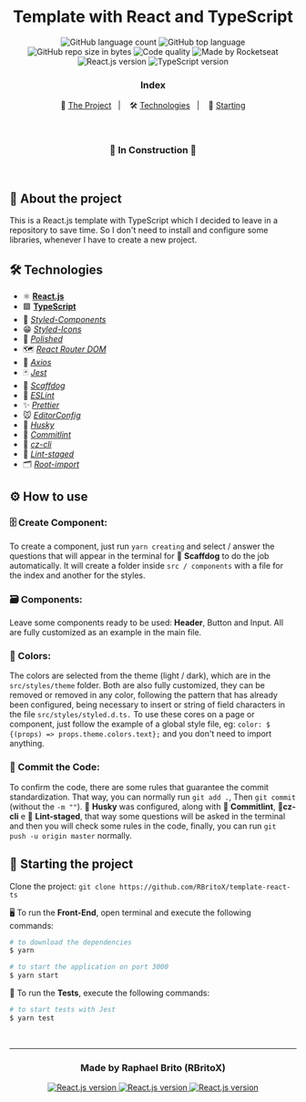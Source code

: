 <h1 align="center">
  Template with React and TypeScript
</h1>

<p align="center">
  <img alt="GitHub language count" src="https://img.shields.io/github/languages/count/rbritox/template-react-ts?color=yellow">

  <img alt="GitHub top language" src="https://img.shields.io/github/languages/top/rbritox/template-react-ts?color=yellow">

  <img alt="GitHub repo size in bytes" src="https://img.shields.io/github/repo-size/rbritox/template-react-ts?color=yellow">

  <img alt="Code quality" src="https://api.codacy.com/project/badge/Grade/76f70dac6eb8494aa3f9b3cc6e6102dc">

  <img alt="Made by Rocketseat" src="https://img.shields.io/github/license/rbritox/template-react-ts">

  <br>

  <img alt="React.js version" src="https://img.shields.io/badge/React.js-v16.13.1-60dafb?style=flat&logoColor=60dafb&logo=react">

  <img alt="TypeScript version" src="https://img.shields.io/badge/TypeScript-v3.8.3-007acc?style=flat&logoColor=007acc&logo=typescript">
</p>

<h3 align="center">
  Index
</h3>

<p align="center">
  📝 <a href="#-about-the-project">The Project</a>&nbsp;&nbsp;&nbsp;|&nbsp;&nbsp;&nbsp;
  🛠 <a href="#-technologies">Technologies</a>&nbsp;&nbsp;&nbsp;|&nbsp;&nbsp;&nbsp;
  🏁 <a href="#-starting-the-project">Starting</a>
</p>

<br>

<h3 align="center">
  🚧 In Construction 🚧
</h3>

<br>

## 📝 About the project
This is a React.js template with TypeScript which I decided to leave in a repository to save time. So I don't need to install and configure some libraries, whenever I have to create a new project.

## 🛠 Technologies
- ⚛️ **[React.js](https://reactjs.org/)**
- 🟪 **[TypeScript](https://www.typescriptlang.org/)**
- 💅 *[Styled-Components](https://styled-components.com/)*
- 😁 *[Styled-Icons](https://styled-icons.js.org/)*
- 🎨 *[Polished](https://polished.js.org/)*
- 🗺 *[React Router DOM](https://reacttraining.com/react-router/web/guides/quick-start)*
- 🔌 *[Axios](https://nodemon.io/)*
- 🃏 *[Jest](https://jestjs.io/)*
- 🐺 *[Scaffdog](https://github.com/cats-oss/scaffdog#scaffdog-generate)*
- 📏 *[ESLint](https://eslint.org/)*
- ✨ *[Prettier](https://prettier.io/)*
- 🐭 *[EditorConfig](https://editorconfig.org/)*
- 🐶 *[Husky](https://github.com/typicode/husky)*
- 🚨 *[Commitlint](https://github.com/conventional-changelog/commitlint)*
- 🚦 *[cz-cli](https://github.com/commitizen/cz-cli)*
- 🚥 *[Lint-staged](https://github.com/okonet/lint-staged)*
- 🗂 *[Root-import](https://www.npmjs.com/package/babel-plugin-root-import)*

## ⚙️ How to use

### 🗄 Create Component:
To create a component, just run `yarn creating` and select / answer the questions that will appear in the terminal for 🐺 **Scaffdog** to do the job automatically. It will create a folder inside `src / components` with a file for the index and another for the styles.

### 🗃 Components:
Leave some components ready to be used: **Header**, Button and Input. All are fully customized as an example in the main file.

### 🎨 Colors:
The colors are selected from the theme (light / dark), which are in the `src/styles/theme` folder. Both are also fully customized, they can be removed or removed in any color, following the pattern that has already been configured, being necessary to insert or string of field characters in the file `src/styles/styled.d.ts.` To use these cores on a page or component, just follow the example of a global style file, eg: `color: $ {(props) => props.theme.colors.text};` and you don't need to import anything.

### 💾 Commit the Code:
To confirm the code, there are some rules that guarantee the commit standardization. That way, you can normally run `git add .`, Then `git commit` (without the `-m ""`). 🐶 **Husky** was configured, along with 🚨 **Commitlint**, 🚦**cz-cli** e 🚥 **Lint-staged**, that way some questions will be asked in the terminal and then you will check some rules in the code, finally, you can run `git push -u origin master` normally.

## 🏁 Starting the project
Clone the project: `git clone https://github.com/RBritoX/template-react-ts`

🖥 To run the **Front-End**, open terminal and execute the following commands:

````zsh
# to download the dependencies
$ yarn

# to start the application on port 3000
$ yarn start
````

🧪 To run the **Tests**, execute the following commands:

````zsh
# to start tests with Jest
$ yarn test
````

<br>

---

<h3 align="center">
  Made by Raphael Brito (RBritoX)
</h3>

<p align="center">
  <a href="https://www.linkedin.com/in/raphaellbrito/">
    <img alt="React.js version" src="https://img.shields.io/badge/LinkedIn-/in/raphaellbrito-0e76a8?style=flat&logoColor=white&logo=linkedin">
  </a>
  <a href="https://www.facebook.com/RaphaBrito">
    <img alt="React.js version" src="https://img.shields.io/badge/Facebook-/RaphaBrito-1778F2?style=flat&logoColor=white&logo=facebook">
  </a>
  <a href="https://www.instagram.com/raphaellbrito/">
    <img alt="React.js version" src="https://img.shields.io/badge/Instagram-@raphaellbrito-833AB4?style=flat&logoColor=white&logo=instagram">
  </a>
</p>
